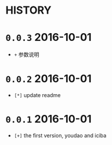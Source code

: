 HISTORY
===

# `0.0.3` 2016-10-01

* `+` 参数说明


# `0.0.2` 2016-10-01

* `[*]` update readme

# `0.0.1` 2016-10-01

* `[+]` the first version, youdao and iciba